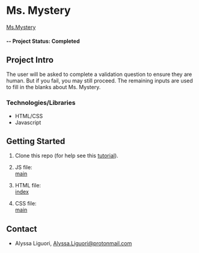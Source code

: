 # Ms. Mystery
[Ms.Mystery](https://ali0003433.github.io/ms.mystery/)

#### -- Project Status: Completed

## Project Intro
The user will be asked to complete a validation question to ensure they are human. But if you fail, you may still proceed. The remaining inputs are used to fill in the blanks about Ms. Mystery. 

### Technologies/Libraries

* HTML/CSS 
* Javascript

## Getting Started

1. Clone this repo (for help see this [tutorial](https://help.github.com/articles/cloning-a-repository/)).

2. JS file: <br> 
[main](https://github.com/ali0003433/ms.mystery/blob/master/main.js) <br> 

2. HTML file: <br>
[index](https://github.com/ali0003433/ms.mystery/blob/master/index.html) <br>

3. CSS file: <br>
[main](https://github.com/ali0003433/ms.mystery/blob/master/main.css)


## Contact
* Alyssa Liguori, Alyssa.Liguori@protonmail.com 

